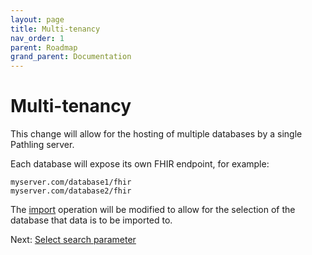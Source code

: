 ```yaml
---
layout: page
title: Multi-tenancy
nav_order: 1
parent: Roadmap
grand_parent: Documentation
---
```


# Multi-tenancy

This change will allow for the hosting of multiple databases by a single
Pathling server.

Each database will expose its own FHIR endpoint, for example:

```
myserver.com/database1/fhir
myserver.com/database2/fhir
```

The [import](../import.html) operation will be modified to allow for the
selection of the database that data is to be imported to.

Next: [Select search parameter](./select.html)

